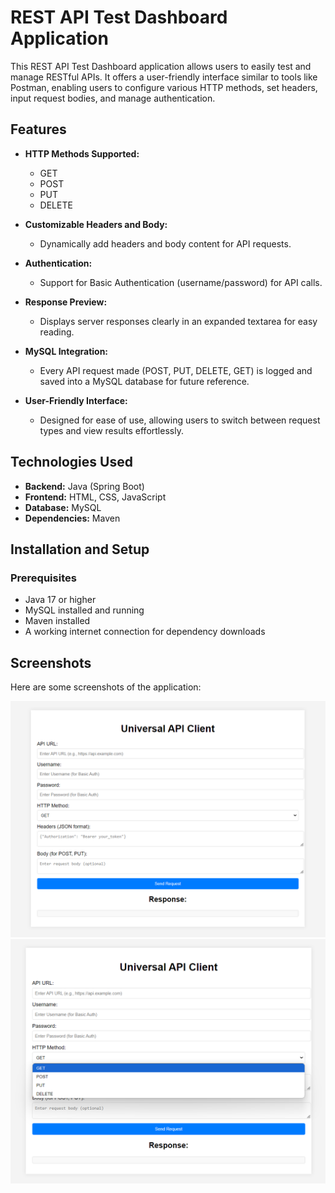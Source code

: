# REST API Test Dashboard Application

This REST API Test Dashboard application allows users to easily test and manage RESTful APIs. It offers a user-friendly interface similar to tools like Postman, enabling users to configure various HTTP methods, set headers, input request bodies, and manage authentication.

## Features

- **HTTP Methods Supported:** 
  - GET
  - POST
  - PUT
  - DELETE
  
- **Customizable Headers and Body:** 
  - Dynamically add headers and body content for API requests.

- **Authentication:**
  - Support for Basic Authentication (username/password) for API calls.

- **Response Preview:**
  - Displays server responses clearly in an expanded textarea for easy reading.

- **MySQL Integration:**
  - Every API request made (POST, PUT, DELETE, GET) is logged and saved into a MySQL database for future reference.

- **User-Friendly Interface:**
  - Designed for ease of use, allowing users to switch between request types and view results effortlessly.

## Technologies Used

- **Backend:** Java (Spring Boot)
- **Frontend:** HTML, CSS, JavaScript
- **Database:** MySQL
- **Dependencies:** Maven

## Installation and Setup

### Prerequisites

- Java 17 or higher
- MySQL installed and running
- Maven installed
- A working internet connection for dependency downloads

## Screenshots

Here are some screenshots of the application:

![Dashboard Image 1](images/screenshots-1.png)
![Dashboard Image 2](images/screenshots-2.png)
